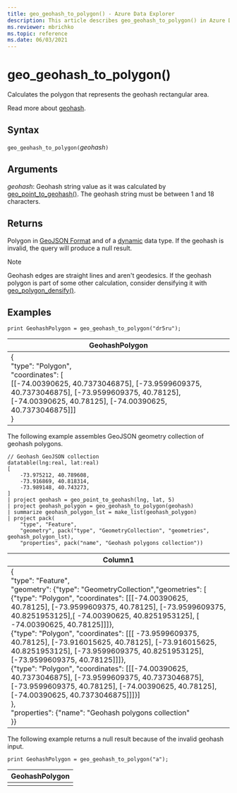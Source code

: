 ```yaml
---
title: geo_geohash_to_polygon() - Azure Data Explorer
description: This article describes geo_geohash_to_polygon() in Azure Data Explorer.
ms.reviewer: mbrichko
ms.topic: reference
ms.date: 06/03/2021
---
```

# geo_geohash_to_polygon()

Calculates the polygon that represents the geohash rectangular area.

Read more about [geohash](https://en.wikipedia.org/wiki/Geohash).  

## Syntax

`geo_geohash_to_polygon(`*geohash*`)`

## Arguments

*geohash*: Geohash string value as it was calculated by [geo_point_to_geohash()](geo-point-to-geohash-function.md). The geohash string must be between 1 and 18 characters.

## Returns

Polygon in [GeoJSON Format](https://tools.ietf.org/html/rfc7946) and of a [dynamic](./scalar-data-types/dynamic.md) data type. If the geohash is invalid, the query will produce a null result.

> [!NOTE]
> Geohash edges are straight lines and aren't geodesics. If the geohash polygon is part of some other calculation, consider densifying it with [geo_polygon_densify()](geo-polygon-densify-function.md).

## Examples

<!-- csl: https://help.kusto.windows.net/Samples -->
```kusto
print GeohashPolygon = geo_geohash_to_polygon("dr5ru");
```

|GeohashPolygon|
|---|
|{<br>"type": "Polygon",<br>"coordinates": [<br>[[-74.00390625, 40.7373046875], [-73.9599609375, 40.7373046875], [-73.9599609375, 40.78125], [-74.00390625, 40.78125], [-74.00390625, 40.7373046875]]]<br>}|

The following example assembles GeoJSON geometry collection of geohash polygons.

<!-- csl: https://help.kusto.windows.net/Samples -->
```kusto
// Geohash GeoJSON collection
datatable(lng:real, lat:real)
[
    -73.975212, 40.789608,
    -73.916869, 40.818314,
    -73.989148, 40.743273,
]
| project geohash = geo_point_to_geohash(lng, lat, 5)
| project geohash_polygon = geo_geohash_to_polygon(geohash)
| summarize geohash_polygon_lst = make_list(geohash_polygon)
| project pack(
    "type", "Feature",
    "geometry", pack("type", "GeometryCollection", "geometries", geohash_polygon_lst),
    "properties", pack("name", "Geohash polygons collection"))
```

|Column1|
|---|
|{<br>"type": "Feature",<br>"geometry": {"type": "GeometryCollection","geometries": [<br>{"type": "Polygon", "coordinates": [[[-74.00390625, 40.78125], [-73.9599609375, 40.78125], [-73.9599609375, 40.8251953125],[ -74.00390625, 40.8251953125], [ -74.00390625, 40.78125]]]},<br>{"type": "Polygon", "coordinates": [[[ -73.9599609375, 40.78125], [-73.916015625, 40.78125], [-73.916015625, 40.8251953125], [-73.9599609375, 40.8251953125], [-73.9599609375, 40.78125]]]},<br>{"type": "Polygon", "coordinates": [[[-74.00390625, 40.7373046875], [-73.9599609375, 40.7373046875], [-73.9599609375, 40.78125], [-74.00390625, 40.78125], [-74.00390625, 40.7373046875]]]}]<br>},<br>"properties": {"name": "Geohash polygons collection"<br>}}|

The following example returns a null result because of the invalid geohash input.

<!-- csl: https://help.kusto.windows.net/Samples -->
```kusto
print GeohashPolygon = geo_geohash_to_polygon("a");
```

|GeohashPolygon|
|---|
||
